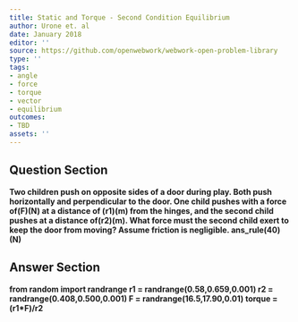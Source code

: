 ```yaml
---
title: Static and Torque - Second Condition Equilibrium
author: Urone et. al
date: January 2018
editor: ''
source: https://github.com/openwebwork/webwork-open-problem-library
type: ''
tags:
- angle
- force
- torque
- vector
- equilibrium
outcomes:
- TBD
assets: ''
---
```


## Question Section 

<b>
Two children push on opposite sides of a door during play. Both push horizontally and
perpendicular to the door. One child pushes with a force of(F)(N) at a distance of
(r1)(m) from the hinges, and the second child pushes at a distance of(r2)(m). What force must the second child exert to keep the door from moving? Assume friction is negligible.
ans_rule(40)(N)


## Answer Section

from random import randrange
r1 = randrange(0.58,0.659,0.001)
r2 = randrange(0.408,0.500,0.001)
F = randrange(16.5,17.90,0.01)
torque = (r1*F)/r2